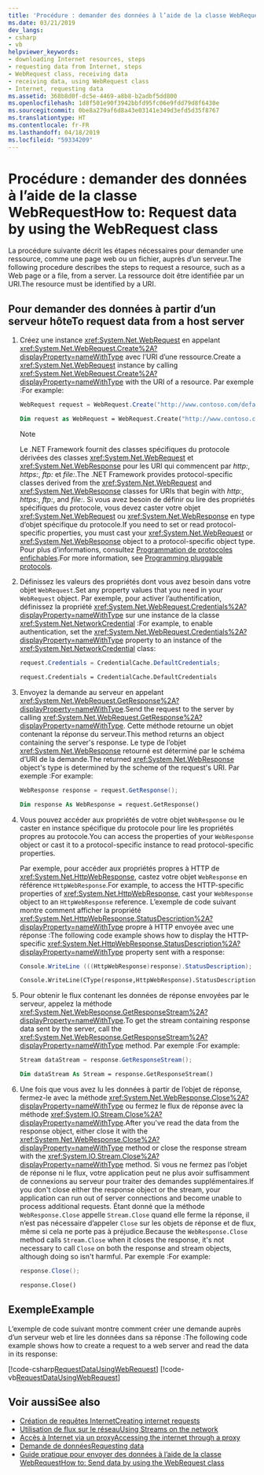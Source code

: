 ```yaml
---
title: 'Procédure : demander des données à l’aide de la classe WebRequest'
ms.date: 03/21/2019
dev_langs:
- csharp
- vb
helpviewer_keywords:
- downloading Internet resources, steps
- requesting data from Internet, steps
- WebRequest class, receiving data
- receiving data, using WebRequest class
- Internet, requesting data
ms.assetid: 368b8d0f-dc5e-4469-a8b8-b2adbf5dd800
ms.openlocfilehash: 1d8f501e90f3942bbfd95fc06e9fdd79d8f6430e
ms.sourcegitcommit: 0be8a279af6d8a43e03141e349d3efd5d35f8767
ms.translationtype: HT
ms.contentlocale: fr-FR
ms.lasthandoff: 04/18/2019
ms.locfileid: "59334209"
---
```

# <a name="how-to-request-data-by-using-the-webrequest-class"></a><span data-ttu-id="eb786-102">Procédure : demander des données à l’aide de la classe WebRequest</span><span class="sxs-lookup"><span data-stu-id="eb786-102">How to: Request data by using the WebRequest class</span></span>
<span data-ttu-id="eb786-103">La procédure suivante décrit les étapes nécessaires pour demander une ressource, comme une page web ou un fichier, auprès d’un serveur.</span><span class="sxs-lookup"><span data-stu-id="eb786-103">The following procedure describes the steps to request a resource, such as a Web page or a file, from a server.</span></span> <span data-ttu-id="eb786-104">La ressource doit être identifiée par un URI.</span><span class="sxs-lookup"><span data-stu-id="eb786-104">The resource must be identified by a URI.</span></span>  
  
## <a name="to-request-data-from-a-host-server"></a><span data-ttu-id="eb786-105">Pour demander des données à partir d’un serveur hôte</span><span class="sxs-lookup"><span data-stu-id="eb786-105">To request data from a host server</span></span>  
  
1. <span data-ttu-id="eb786-106">Créez une instance <xref:System.Net.WebRequest> en appelant <xref:System.Net.WebRequest.Create%2A?displayProperty=nameWithType> avec l’URI d’une ressource.</span><span class="sxs-lookup"><span data-stu-id="eb786-106">Create a <xref:System.Net.WebRequest> instance by calling <xref:System.Net.WebRequest.Create%2A?displayProperty=nameWithType> with the URI of a resource.</span></span> <span data-ttu-id="eb786-107">Par exemple :</span><span class="sxs-lookup"><span data-stu-id="eb786-107">For example:</span></span> 
  
    ```csharp  
    WebRequest request = WebRequest.Create("http://www.contoso.com/default.html");  
    ```  
  
    ```vb  
    Dim request as WebRequest = WebRequest.Create("http://www.contoso.com/default.html")  
    ```  
  
    > [!NOTE]
    > <span data-ttu-id="eb786-108">Le .NET Framework fournit des classes spécifiques du protocole dérivées des classes <xref:System.Net.WebRequest> et <xref:System.Net.WebResponse> pour les URI qui commencent par *http:*, *https:*, *ftp:* et *file:*.</span><span class="sxs-lookup"><span data-stu-id="eb786-108">The .NET Framework provides protocol-specific classes derived from the <xref:System.Net.WebRequest> and <xref:System.Net.WebResponse> classes for URIs that begin with *http:*, *https:*, *ftp:*, and *file:*.</span></span>
    <span data-ttu-id="eb786-109">Si vous avez besoin de définir ou lire des propriétés spécifiques du protocole, vous devez caster votre objet <xref:System.Net.WebRequest> ou <xref:System.Net.WebResponse> en type d’objet spécifique du protocole.</span><span class="sxs-lookup"><span data-stu-id="eb786-109">If you need to set or read protocol-specific properties, you must cast your <xref:System.Net.WebRequest> or <xref:System.Net.WebResponse> object to a protocol-specific object type.</span></span> <span data-ttu-id="eb786-110">Pour plus d’informations, consultez [Programmation de protocoles enfichables](programming-pluggable-protocols.md).</span><span class="sxs-lookup"><span data-stu-id="eb786-110">For more information, see [Programming pluggable protocols](programming-pluggable-protocols.md).</span></span> 
  
2. <span data-ttu-id="eb786-111">Définissez les valeurs des propriétés dont vous avez besoin dans votre objet `WebRequest`.</span><span class="sxs-lookup"><span data-stu-id="eb786-111">Set any property values that you need in your `WebRequest` object.</span></span> <span data-ttu-id="eb786-112">Par exemple, pour activer l’authentification, définissez la propriété <xref:System.Net.WebRequest.Credentials%2A?displayProperty=nameWithType> sur une instance de la classe <xref:System.Net.NetworkCredential> :</span><span class="sxs-lookup"><span data-stu-id="eb786-112">For example, to enable authentication, set the <xref:System.Net.WebRequest.Credentials%2A?displayProperty=nameWithType> property to an instance of the <xref:System.Net.NetworkCredential> class:</span></span>  
  
    ```csharp  
    request.Credentials = CredentialCache.DefaultCredentials;  
    ```  
  
    ```vb  
    request.Credentials = CredentialCache.DefaultCredentials  
    ```  
  
3. <span data-ttu-id="eb786-113">Envoyez la demande au serveur en appelant <xref:System.Net.WebRequest.GetResponse%2A?displayProperty=nameWithType>.</span><span class="sxs-lookup"><span data-stu-id="eb786-113">Send the request to the server by calling <xref:System.Net.WebRequest.GetResponse%2A?displayProperty=nameWithType>.</span></span> <span data-ttu-id="eb786-114">Cette méthode retourne un objet contenant la réponse du serveur.</span><span class="sxs-lookup"><span data-stu-id="eb786-114">This method returns an object containing the server's response.</span></span> <span data-ttu-id="eb786-115">Le type de l’objet <xref:System.Net.WebResponse> retourné est déterminé par le schéma d’URI de la demande.</span><span class="sxs-lookup"><span data-stu-id="eb786-115">The returned <xref:System.Net.WebResponse> object's type is determined by the scheme of the request's URI.</span></span> <span data-ttu-id="eb786-116">Par exemple :</span><span class="sxs-lookup"><span data-stu-id="eb786-116">For example:</span></span>
  
    ```csharp  
    WebResponse response = request.GetResponse();  
    ```  
  
    ```vb  
    Dim response As WebResponse = request.GetResponse()  
    ```  
  
4. <span data-ttu-id="eb786-117">Vous pouvez accéder aux propriétés de votre objet `WebResponse` ou le caster en instance spécifique du protocole pour lire les propriétés propres au protocole.</span><span class="sxs-lookup"><span data-stu-id="eb786-117">You can access the properties of your `WebResponse` object or cast it to a protocol-specific instance to read protocol-specific properties.</span></span> 

    <span data-ttu-id="eb786-118">Par exemple, pour accéder aux propriétés propres à HTTP de <xref:System.Net.HttpWebResponse>, castez votre objet `WebResponse` en référence `HttpWebResponse`.</span><span class="sxs-lookup"><span data-stu-id="eb786-118">For example, to access the HTTP-specific properties of <xref:System.Net.HttpWebResponse>, cast your `WebResponse` object to an `HttpWebResponse` reference.</span></span> <span data-ttu-id="eb786-119">L’exemple de code suivant montre comment afficher la propriété <xref:System.Net.HttpWebResponse.StatusDescription%2A?displayProperty=nameWithType> propre à HTTP envoyée avec une réponse :</span><span class="sxs-lookup"><span data-stu-id="eb786-119">The following code example shows how to display the HTTP-specific <xref:System.Net.HttpWebResponse.StatusDescription%2A?displayProperty=nameWithType> property sent with a response:</span></span>
  
    ```csharp  
    Console.WriteLine (((HttpWebResponse)response).StatusDescription);  
    ```  
  
    ```vb  
    Console.WriteLine(CType(response,HttpWebResponse).StatusDescription)  
    ```  
  
5. <span data-ttu-id="eb786-120">Pour obtenir le flux contenant les données de réponse envoyées par le serveur, appelez la méthode <xref:System.Net.WebResponse.GetResponseStream%2A?displayProperty=nameWithType>.</span><span class="sxs-lookup"><span data-stu-id="eb786-120">To get the stream containing response data sent by the server, call the <xref:System.Net.WebResponse.GetResponseStream%2A?displayProperty=nameWithType> method.</span></span> <span data-ttu-id="eb786-121">Par exemple :</span><span class="sxs-lookup"><span data-stu-id="eb786-121">For example:</span></span>  
  
    ```csharp  
    Stream dataStream = response.GetResponseStream();  
    ```  
  
    ```vb  
    Dim dataStream As Stream = response.GetResponseStream()  
    ```  
  
6. <span data-ttu-id="eb786-122">Une fois que vous avez lu les données à partir de l’objet de réponse, fermez-le avec la méthode <xref:System.Net.WebResponse.Close%2A?displayProperty=nameWithType> ou fermez le flux de réponse avec la méthode <xref:System.IO.Stream.Close%2A?displayProperty=nameWithType>.</span><span class="sxs-lookup"><span data-stu-id="eb786-122">After you've read the data from the response object, either close it with the <xref:System.Net.WebResponse.Close%2A?displayProperty=nameWithType> method or close the response stream with the <xref:System.IO.Stream.Close%2A?displayProperty=nameWithType> method.</span></span> <span data-ttu-id="eb786-123">Si vous ne fermez pas l’objet de réponse ni le flux, votre application peut ne plus avoir suffisamment de connexions au serveur pour traiter des demandes supplémentaires.</span><span class="sxs-lookup"><span data-stu-id="eb786-123">If you don't close either the response object or the stream, your application can run out of server connections and become unable to process additional requests.</span></span> <span data-ttu-id="eb786-124">Étant donné que la méthode `WebResponse.Close` appelle `Stream.Close` quand elle ferme la réponse, il n’est pas nécessaire d’appeler `Close` sur les objets de réponse et de flux, même si cela ne porte pas à préjudice.</span><span class="sxs-lookup"><span data-stu-id="eb786-124">Because the `WebResponse.Close` method calls `Stream.Close` when it closes the response, it's not necessary to call `Close` on both the response and stream objects, although doing so isn't harmful.</span></span> <span data-ttu-id="eb786-125">Par exemple :</span><span class="sxs-lookup"><span data-stu-id="eb786-125">For example:</span></span>
  
    ```csharp  
    response.Close();  
    ```  
  
    ```vb  
    response.Close()  
    ```  
  
## <a name="example"></a><span data-ttu-id="eb786-126">Exemple</span><span class="sxs-lookup"><span data-stu-id="eb786-126">Example</span></span>  

<span data-ttu-id="eb786-127">L’exemple de code suivant montre comment créer une demande auprès d’un serveur web et lire les données dans sa réponse :</span><span class="sxs-lookup"><span data-stu-id="eb786-127">The following code example shows how to create a request to a web server and read the data in its response:</span></span>  
  
[!code-csharp[RequestDataUsingWebRequest](../../../samples/snippets/csharp/VS_Snippets_Network/RequestDataUsingWebRequest/cs/WebRequestGetExample.cs)]
[!code-vb[RequestDataUsingWebRequest](../../../samples/snippets/visualbasic/VS_Snippets_Network/RequestDataUsingWebRequest/vb/WebRequestGetExample.vb)]

## <a name="see-also"></a><span data-ttu-id="eb786-128">Voir aussi</span><span class="sxs-lookup"><span data-stu-id="eb786-128">See also</span></span>

- [<span data-ttu-id="eb786-129">Création de requêtes Internet</span><span class="sxs-lookup"><span data-stu-id="eb786-129">Creating internet requests</span></span>](creating-internet-requests.md)
- [<span data-ttu-id="eb786-130">Utilisation de flux sur le réseau</span><span class="sxs-lookup"><span data-stu-id="eb786-130">Using Streams on the network</span></span>](using-streams-on-the-network.md)
- [<span data-ttu-id="eb786-131">Accès à Internet via un proxy</span><span class="sxs-lookup"><span data-stu-id="eb786-131">Accessing the internet through a proxy</span></span>](accessing-the-internet-through-a-proxy.md)
- [<span data-ttu-id="eb786-132">Demande de données</span><span class="sxs-lookup"><span data-stu-id="eb786-132">Requesting data</span></span>](requesting-data.md)
- [<span data-ttu-id="eb786-133">Guide pratique pour envoyer des données à l’aide de la classe WebRequest</span><span class="sxs-lookup"><span data-stu-id="eb786-133">How to: Send data by using the WebRequest class</span></span>](how-to-send-data-using-the-webrequest-class.md)
